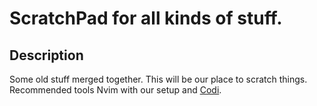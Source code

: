 # ScratchPad for all kinds of stuff.

## Description
Some old stuff merged together. This will be our place to scratch things.
Recommended tools Nvim with our setup and [Codi](https://github.com/metakirby5/codi.vim).
